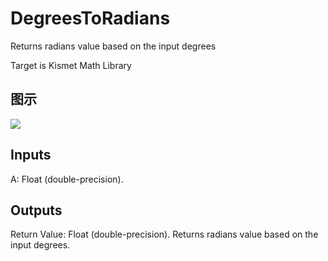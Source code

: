 # DegreesToRadians

Returns radians value based on the input degrees

Target is Kismet Math Library

## 图示

![]($-20221218-19560668.png)

## Inputs

A: Float (double-precision).  

## Outputs

Return Value: Float (double-precision). Returns radians value based on the input degrees.

